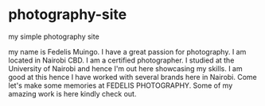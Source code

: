 # photography-site
my simple photography site

my name is Fedelis Muingo. I have a great passion for photography.
I am located in Nairobi CBD.
I am a certified photographer. I studied at the University of Nairobi and hence I'm out here showcasing my skills.
I am good at this hence I have worked with several brands here in Nairobi.
Come let's make some memories at FEDELIS PHOTOGRAPHY.
Some of my amazing work is here kindly check out.
